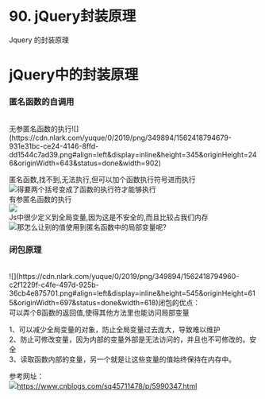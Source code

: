 # 90. jQuery封装原理

Jquery 的封装原理


<h1>jQuery中的封装原理</h1>

<h3>匿名函数的自调用</h3><br />无参匿名函数的执行![](https://cdn.nlark.com/yuque/0/2019/png/349894/1562418794679-931e31bc-ce24-4146-8ffd-dd1544c7ad39.png#align=left&display=inline&height=345&originHeight=246&originWidth=643&status=done&width=902)

匿名函数,找不到,无法执行,但可以加个函数执行符号进而执行<br />![](https://cdn.nlark.com/yuque/0/2019/png/349894/1562418794748-9e764f17-e070-461f-9908-568283925c40.png#align=left&display=inline&height=272&originHeight=223&originWidth=593&status=done&width=722)得要两个括号变成了函数的执行符才能够执行<br />有参匿名函数的执行<br />![](https://cdn.nlark.com/yuque/0/2019/png/349894/1562418794822-c48a2384-5d23-47d5-9af9-82cfc5f932f0.png#align=left&display=inline&height=243&originHeight=286&originWidth=1062&status=done&width=902)<br />Js中很少定义到全局变量,因为这是不安全的,而且比较占我们内存<br />![](https://cdn.nlark.com/yuque/0/2019/png/349894/1562418794894-3f36752b-5c2a-436a-8b57-9750985b60bb.png#align=left&display=inline&height=383&originHeight=314&originWidth=694&status=done&width=846)那怎么让别的值使用到匿名函数中的局部变量呢?

<h3>闭包原理</h3><br />![](https://cdn.nlark.com/yuque/0/2019/png/349894/1562418794960-c2f1229f-c4fe-497d-925b-36cb4e875701.png#align=left&display=inline&height=545&originHeight=615&originWidth=697&status=done&width=618)闭包的优点：<br />可以弄个B函数的返回值,使得其他方法里也能访问局部变量

1、可以减少全局变量的对象，防止全局变量过去庞大，导致难以维护<br />2、防止可修改变量，因为内部的变量外部是无法访问的，并且也不可修改的。安全<br />3、读取函数内部的变量，另一个就是让这些变量的值始终保持在内存中。

参考网址：<br />![](https://cdn.nlark.com/yuque/0/2019/png/349894/1562418795036-5b090220-1591-4e5c-a7e2-79a052fc81ce.png#align=left&display=inline&height=301&originHeight=494&originWidth=556&status=done&width=339)https://www.cnblogs.com/sq45711478/p/5990347.html
